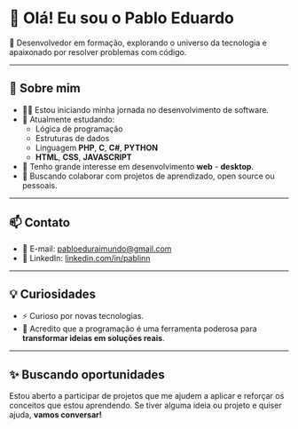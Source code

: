 # 👋 Olá! Eu sou o Pablo Eduardo

🎯 Desenvolvedor em formação, explorando o universo da tecnologia e apaixonado por resolver problemas com código.

---

## 🚀 Sobre mim

- 👨‍💻 Estou iniciando minha jornada no desenvolvimento de software.
- 🌱 Atualmente estudando:
  - Lógica de programação
  - Estruturas de dados
  - Linguagem **PHP**, **C**, **C#**, **PYTHON**
  - **HTML**, **CSS**, **JAVASCRIPT**
- 👀 Tenho grande interesse em desenvolvimento **web** - **desktop**.
- 🤝 Buscando colaborar com projetos de aprendizado, open source ou pessoais.

---

## 📫 Contato

- 📧 E-mail: [pabloeduraimundo@gmail.com](mailto:pabloeduraimundo@gmail.com)  
- 💼 LinkedIn: [linkedin.com/in/pablinn](https://www.linkedin.com/in/pablinn)

---

## 💡 Curiosidades

- ⚡ Curioso por novas tecnologias.
- 🧠 Acredito que a programação é uma ferramenta poderosa para **transformar ideias em soluções reais**.

---

## ✨ Buscando oportunidades

Estou aberto a participar de projetos que me ajudem a aplicar e reforçar os conceitos que estou aprendendo. Se tiver alguma ideia ou projeto e quiser ajuda, **vamos conversar!**
